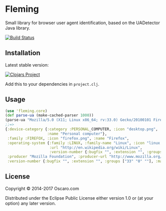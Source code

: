 # Fleming

Small library for browser user agent identification, based on the UADetector
Java library.

[![Build Status](https://travis-ci.org/oscaro/fleming.svg?branch=master)](https://travis-ci.org/oscaro/fleming)

## Installation

Latest stable version:

[![Clojars Project](http://clojars.org/com.oscaro/fleming/latest-version.svg)](http://clojars.org/com.oscaro/fleming)

Add this to your dependencies in `project.clj`.

## Usage

```clojure
(use 'fleming.core)
(def parse-ua (make-cached-parser 1000))
(parse-ua "Mozilla/5.0 (X11; Linux x86_64; rv:33.0) Gecko/20100101 Firefox/33.0")
;;=>
{:device-category {:category :PERSONAL_COMPUTER, :icon "desktop.png", :info-url "/list-of-ua/device-detail?device=Personal computer",
                   :name "Personal computer"},
 :family :FIREFOX, :icon "firefox.png", :name "Firefox",
 :operating-system {:family :LINUX, :family-name "Linux", :icon "linux.png", :name "Linux", :producer "", :producer-url "",
                    :url "http://en.wikipedia.org/wiki/Linux",
                    :version-number {:bugfix "", :extension "", :groups ["" "" ""], :major "", :minor ""}},
 :producer "Mozilla Foundation", :producer-url "http://www.mozilla.org/", :type :BROWSER, :type-name "Browser", :url "http://www.firefox.com/",
 :version-number {:bugfix "", :extension "", :groups ["33" "0" ""], :major "33", :minor "0"}}
 ```

## License

Copyright © 2014-2017 Oscaro.com

Distributed under the Eclipse Public License either version 1.0 or (at
your option) any later version.
